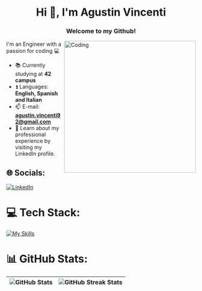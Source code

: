 <h1 align="center">Hi 👋, I'm Agustin Vincenti</h1>
<h3 align="center">Welcome to my Github!</h3>
<img align="right" alt="Coding" height="350" src="https://i.giphy.com/media/dB15acdZ12Z7JJ6lOC/giphy.webp">

  
I'm an Engineer with a passion for coding :computer:  
  
- :books: Currently studying at **42 campus**
- :arrow_double_up: Languages: **English, Spanish and Italian**
- 📫 E-mail: **agustin.vincenti92@gmail.com**
- 📄 Learn about my professional experience by visiting my LinkedIn profile.

## 🌐 Socials:
[![LinkedIn](https://skillicons.dev/icons?i=linkedin)](https://www.linkedin.com/in/agustin-vincenti-65aa54162/)

# 💻 Tech Stack:
[![My Skills](https://skillicons.dev/icons?i=c,py,js,git,bash,html,css,sass,gulp)](https://skillicons.dev)

# 📊 GitHub Stats:
| ![GitHub Stats](https://github-readme-stats.vercel.app/api?username=vincenag&theme=swift&hide_border=false&include_all_commits=false&count_private=true) | ![GitHub Streak Stats](https://github-readme-streak-stats.herokuapp.com/?user=vincenag&theme=swift&hide_border=false) |
| --- | --- |
